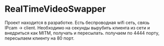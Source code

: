 # RealTimeVideoSwapper

Проект находится в разработке. Есть беспроводная wifi сеть, связь IPcam -> client. Необходимо на секунды вырубить клиента из сети и внедриться как MITM, получать и пересылать. получаем по 4444 порту, пересылаем клиенту на 80 порт.
